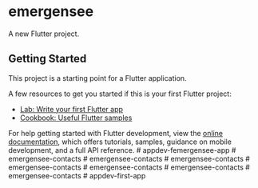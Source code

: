 # emergensee

A new Flutter project.

## Getting Started

This project is a starting point for a Flutter application.

A few resources to get you started if this is your first Flutter project:

- [Lab: Write your first Flutter app](https://docs.flutter.dev/get-started/codelab)
- [Cookbook: Useful Flutter samples](https://docs.flutter.dev/cookbook)

For help getting started with Flutter development, view the
[online documentation](https://docs.flutter.dev/), which offers tutorials,
samples, guidance on mobile development, and a full API reference.
#   a p p d e v - f e m e r g e n s e e - a p p  
 #   e m e r g e n s e e - c o n t a c t s  
 #   e m e r g e n s e e - c o n t a c t s  
 #   e m e r g e n s e e - c o n t a c t s  
 #   e m e r g e n s e e - c o n t a c t s  
 #   e m e r g e n s e e - c o n t a c t s  
 #   e m e r g e n s e e - c o n t a c t s  
 #   e m e r g e n s e e - c o n t a c t s  
 #   a p p d e v - f i r s t - a p p  
 